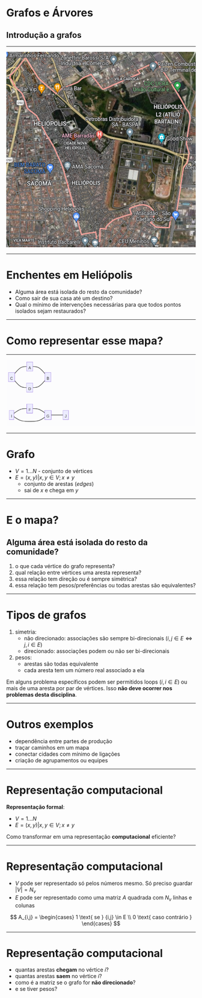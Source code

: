 <style>
.mermaid {
    font-size: 10pt;
}
</style>

# Grafos e Árvores

## Introdução a grafos

--------

![](mapa.png)

---------

# Enchentes em Heliópolis

- Alguma área está isolada do resto da comunidade?
- Como sair de sua casa até um destino?
- Qual o mínimo de intervenções necessárias para que todos pontos isolados sejam restaurados?

------

# Como representar esse mapa?

-----

![](grafo.png)

-----

# Grafo

- $V = {1 \dots N}$ - conjunto de vértices
- $E = { (x, y) | x, y \in V; x \neq y}$ 
    - conjunto de arestas (*edges*)
    - sai de $x$ e chega em $y$

-----

# E o mapa?

##  Alguma área está isolada do resto da comunidade?

1. o que cada vértice do grafo representa?
2. qual relação  entre vértices uma aresta representa?
3. essa relação tem direção ou é sempre simétrica?
4. essa relação tem pesos/preferências ou todas arestas são equivalentes?

----

# Tipos de grafos

1. simetria:
    - não direcionado: associações são sempre bi-direcionais (${i,j} \in E \Leftrightarrow {j,i} \in E$)
    - direcionado: associações podem ou não ser bi-direcionais
2. pesos:
    - arestas são todas equivalente
    - cada aresta tem um número real associado a ela


Em alguns problema específicos podem ser permitidos loops (${i, i} \in E$) ou mais de uma aresta por par de vértices. Isso **não deve ocorrer nos problemas desta disciplina**.

----

# Outros exemplos

- dependência entre partes de produção
- traçar caminhos em um mapa
- conectar cidades com mínimo de ligações
- criação de agrupamentos ou equipes

------------

# Representação computacional

**Representação formal**:
- $V = {1 \dots N}$
- $E = { (x, y) | x, y \in V; x \neq y}$ 

Como transformar em uma representação **computacional** eficiente?

----

# Representação computacional

- $V$ pode ser representado só pelos números mesmo. Só preciso guardar $|V| = N_v$
- $E$ pode ser representado como uma matriz $A$ quadrada com $N_v$ linhas e colunas

$$
A_{i,j} = \begin{cases}
1 \text{ se } {i,j} \in E \\
0 \text{ caso contrário }
\end{cases}
$$

----

# Representação computacional

- quantas arestas **chegam** no vértice $i$?
- quantas arestas **saem** no vértice $i$?
- como é a matriz se o grafo for **não direcionado**?
- e se tiver pesos?



<script type="module">
import mermaid from 'https://cdn.jsdelivr.net/npm/mermaid@10.0.0/dist/mermaid.esm.min.mjs';
setTimeout(300, function () {
    mermaid.initialize({ startOnLoad: true })
});
</script>
